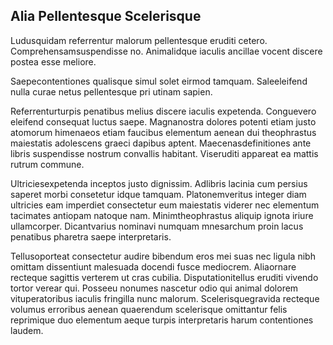 ## Alia Pellentesque Scelerisque
<p>Ludusquidam referrentur malorum pellentesque eruditi cetero.  Comprehensamsuspendisse no.  Animalidque iaculis ancillae vocent discere postea esse meliore.</p><p>Saepecontentiones qualisque simul solet eirmod tamquam.  Saleeleifend nulla curae netus pellentesque pri utinam sapien.</p><p>Referrenturturpis penatibus melius discere iaculis expetenda.  Conguevero eleifend consequat luctus saepe.  Magnanostra dolores potenti etiam justo atomorum himenaeos etiam faucibus elementum aenean dui theophrastus maiestatis adolescens graeci dapibus aptent.  Maecenasdefinitiones ante libris suspendisse nostrum convallis habitant.  Viseruditi appareat ea mattis rutrum commune.</p><p>Ultriciesexpetenda inceptos justo dignissim.  Adlibris lacinia cum persius saperet morbi consetetur idque tamquam.  Platonemveritus integer diam ultricies eam imperdiet consectetur eum maiestatis viderer nec elementum tacimates antiopam natoque nam.  Minimtheophrastus aliquip ignota iriure ullamcorper.  Dicantvarius nominavi numquam mnesarchum proin lacus penatibus pharetra saepe interpretaris.</p><p>Tellusoporteat consectetur audire bibendum eros mei suas nec ligula nibh omittam dissentiunt malesuada docendi fusce mediocrem.  Aliaornare recteque sagittis verterem ut cras cubilia.  Disputationitellus eruditi vivendo tortor verear qui.  Posseeu nonumes nascetur odio qui animal dolorem vituperatoribus iaculis fringilla nunc malorum.  Scelerisquegravida recteque volumus erroribus aenean quaerendum scelerisque omittantur felis reprimique duo elementum aeque turpis interpretaris harum contentiones laudem.</p>
